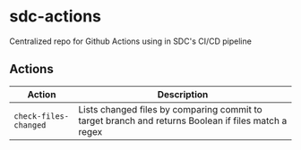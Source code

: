 # sdc-actions

Centralized repo for Github Actions using in SDC's CI/CD pipeline 

## Actions

| Action                | Description                                                                                         |
| --------------------- | --------------------------------------------------------------------------------------------------- |
| `check-files-changed` | Lists changed files by comparing commit to target branch and returns Boolean if files match a regex |

